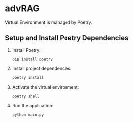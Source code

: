 # advRAG

Virtual Environment is managed by Poetry.

## Setup and Install Poetry Dependencies

1. Install Poetry:
   ```bash
   pip install poetry
   ```

2. Install project dependencies:
   ```bash
   poetry install
   ```

3. Activate the virtual environment:
   ```bash
   poetry shell
   ```

4. Run the application:
   ```bash
   python main.py
   ```